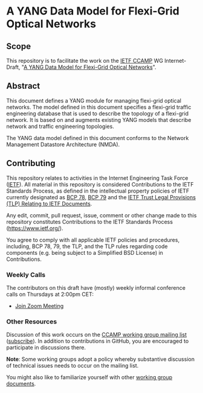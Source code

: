 # A YANG Data Model for Flexi-Grid Optical Networks

## Scope

This repository is to facilitate the work on the [IETF CCAMP](https://datatracker.ietf.org/wg/ccamp/documents/) WG Internet-Draft, "[A YANG Data Model for Flexi-Grid Optical Networks](https://datatracker.ietf.org/doc/draft-ietf-ccamp-flexigrid-yang/)".

## Abstract

   This document defines a YANG module for managing flexi-grid optical
   networks.  The model defined in this document specifies a flexi-grid
   traffic engineering database that is used to describe the topology of
   a flexi-grid network.  It is based on and augments existing YANG
   models that describe network and traffic engineering topologies.

   The YANG data model defined in this document conforms to the Network
   Management Datastore Architecture (NMDA).

## Contributing

This repository relates to activities in the Internet Engineering Task Force
([IETF](https://www.ietf.org/)). All material in this repository is considered
Contributions to the IETF Standards Process, as defined in the intellectual
property policies of IETF currently designated as
[BCP 78](https://www.rfc-editor.org/info/bcp78),
[BCP 79](https://www.rfc-editor.org/info/bcp79) and the
[IETF Trust Legal Provisions (TLP) Relating to IETF Documents](http://trustee.ietf.org/trust-legal-provisions.html).

Any edit, commit, pull request, issue, comment or other change made to this repository constitutes Contributions to the IETF Standards Process
(https://www.ietf.org/).

You agree to comply with all applicable IETF policies and procedures, including,
BCP 78, 79, the TLP, and the TLP rules regarding code components (e.g. being
subject to a Simplified BSD License) in Contributions.

### Weekly Calls

The contributors on this draft have (mostly) weekly informal conference calls on Thursdays at 2:00pm CET:

- [Join Zoom Meeting](https://zoom.us/j/96715237995?pwd=WmcwMVZ3c1kyY0pucUhNcWVNOHNvdz09)

### Other Resources

Discussion of this work occurs on the
[CCAMP working group mailing list](https://mailarchive.ietf.org/arch/browse/ccamp/)
([subscribe](https://www.ietf.org/mailman/listinfo/ccamp)). In addition to
contributions in GitHub, you are encouraged to participate in discussions there.

**Note**: Some working groups adopt a policy whereby substantive discussion of
technical issues needs to occur on the mailing list.

You might also like to familiarize yourself with other
[working group documents](https://datatracker.ietf.org/wg/ccamp/documents/).
